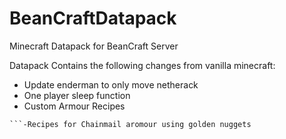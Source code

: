 # BeanCraftDatapack
Minecraft Datapack for BeanCraft  Server

Datapack Contains the following changes from vanilla minecraft:

* Update enderman to only move netherack
* One player sleep function
* Custom Armour Recipes
```-All Armour Needs leather armour as a base
```-Recipes for Chainmail aromour using golden nuggets